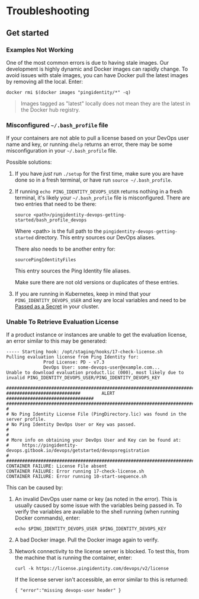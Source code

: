 # Troubleshooting

## Get started

### Examples Not Working

One of the most common errors is due to having stale images. Our development is highly dynamic and Docker images can rapidly change. To avoid issues with stale images, you can have Docker pull the latest images by removing all the local. Enter:

  ```shell
  docker rmi $(docker images "pingidentity/*" -q)
  ```

> Images tagged as "latest" locally does not mean they are the latest in the Docker hub registry.

### Misconfigured `~/.bash_profile` file

If your containers are not able to pull a license based on your DevOps user name and key, or running `dhelp` returns an error, there may be some misconfiguration in your `~/.bash_profile` file.

Possible solutions:

1. If you have *just* run `./setup` for the first time, make sure you are have done so in a fresh terminal, or have run `source ~/.bash_profile`.

1. If running `echo PING_IDENTITY_DEVOPS_USER` returns nothing in a fresh terminal, it's likely your `~/.bash_profile` file is misconfigured. There are two entries that need to be there:

      ```text
      source <path>/pingidentity-devops-getting-started/bash_profile_devops
      ```

      Where &lt;path&gt; is the full path to the `pingidentity-devops-getting-started` directory. This entry sources our DevOps aliases.

      There also needs to be another entry for:

      ```text
      sourcePingIdentityFiles
      ```

      This entry sources the Ping Identity file aliases.

      Make sure there are not old versions or duplicates of these entries.

1. If you are running in Kubernetes, keep in mind that your `PING_IDENTITY_DEVOPS_USER` and key are local variables and need to be [Passed as a Secret](../how-to/existingLicense.md) in your cluster.

### Unable To Retrieve Evaluation License

If a product instance or instances are unable to get the evaluation license, an error similar to this may be generated:

  ```shell
  ----- Starting hook: /opt/staging/hooks/17-check-license.sh
  Pulling evaluation license from Ping Identity for:
                Prod License: PD - v7.3
                DevOps User: some-devops-user@example.com...
  Unable to download evaluation product.lic (000), most likely due to invalid PING_IDENTITY_DEVOPS_USER/PING_IDENTITY_DEVOPS_KEY

  ##################################################################################
  ############################        ALERT        #################################
  ##################################################################################
  #
  # No Ping Identity License File (PingDirectory.lic) was found in the server profile.
  # No Ping Identity DevOps User or Key was passed.
  #
  #
  # More info on obtaining your DevOps User and Key can be found at:
  #     https://pingidentity-devops.gitbook.io/devops/getstarted/devopsregistration
  #
  ##################################################################################
  CONTAINER FAILURE: License File absent
  CONTAINER FAILURE: Error running 17-check-license.sh
  CONTAINER FAILURE: Error running 10-start-sequence.sh
  ```

This can be caused by:

1. An invalid DevOps user name or key (as noted in the error). This is usually caused by some issue with the variables being passed in. To verify the variables are available to the shell running (when running Docker commands), enter:

      ```shell
      echo $PING_IDENTITY_DEVOPS_USER $PING_IDENTITY_DEVOPS_KEY
      ```

1. A bad Docker image. Pull the Docker image again to verify.

1. Network connectivity to the license server is blocked. To test this, from the machine that is running the container, enter:

      ```shell
      curl -k https://license.pingidentity.com/devops/v2/license
      ```

      If the license server isn't accessible, an error similar to this is returned:

      ```shell
      { "error":"missing devops-user header" }
      ```
